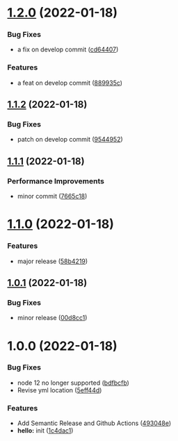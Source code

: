 # [1.2.0](https://github.com/jactec/semantic-release/compare/v1.1.2...v1.2.0) (2022-01-18)


### Bug Fixes

* a fix on develop commit ([cd64407](https://github.com/jactec/semantic-release/commit/cd64407a883a04544dbec91dca20f83a2818a5ab))


### Features

* a feat on develop commit ([889935c](https://github.com/jactec/semantic-release/commit/889935c16caf2a96bed20de0da608752b1f5a80e))

## [1.1.2](https://github.com/jactec/semantic-release/compare/v1.1.1...v1.1.2) (2022-01-18)


### Bug Fixes

* patch on develop commit ([9544952](https://github.com/jactec/semantic-release/commit/954495237a303a25819e218112092d35c27fd16d))

## [1.1.1](https://github.com/jactec/semantic-release/compare/v1.1.0...v1.1.1) (2022-01-18)


### Performance Improvements

* minor commit ([7665c18](https://github.com/jactec/semantic-release/commit/7665c18b18d405769222bd0976d6affa033d2507))

# [1.1.0](https://github.com/jactec/semantic-release/compare/v1.0.1...v1.1.0) (2022-01-18)


### Features

* major release ([58b4219](https://github.com/jactec/semantic-release/commit/58b4219908a73542a028922b19ed3d3d8d1ed5f3))

## [1.0.1](https://github.com/jactec/semantic-release/compare/v1.0.0...v1.0.1) (2022-01-18)


### Bug Fixes

* minor release ([00d8cc1](https://github.com/jactec/semantic-release/commit/00d8cc1b1040151c085ed4c0a3b5ad739724fc87))

# 1.0.0 (2022-01-18)


### Bug Fixes

* node 12 no longer supported ([bdfbcfb](https://github.com/jactec/semantic-release/commit/bdfbcfb231cddecd9ef313895591d2a5a18b42f7))
* Revise yml location ([5eff44d](https://github.com/jactec/semantic-release/commit/5eff44d2b82a09fbfa4d45ee43ab7a9685780a36))


### Features

* Add Semantic Release and Github Actions ([493048e](https://github.com/jactec/semantic-release/commit/493048e6b5128e2a8d36e05dcf7c314194dd1c66))
* **hello:** init ([1c4dac1](https://github.com/jactec/semantic-release/commit/1c4dac1f4991ba931e5e397da1804d8e9ce5df66))
